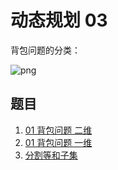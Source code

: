 # 动态规划 03

背包问题的分类：

![png](https://code-thinking-1253855093.file.myqcloud.com/pics/20210117171307407.png)

## 题目

1. [01 背包问题 二维](./二维01背包/)
2. [01 背包问题 一维](./一维01背包/)
3. [分割等和子集](./分割等和子集/)
